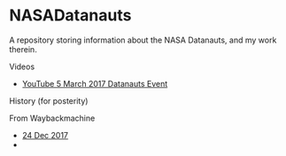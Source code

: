 # NASADatanauts
A repository storing information about the NASA Datanauts, and my work therein.


Videos
- [YouTube 5 March 2017 Datanauts Event](https://www.youtube.com/watch?v=Ms2ABM0S1yo)

History (for posterity)

From Waybackmachine
- [24 Dec 2017](https://web.archive.org/web/20171224205710/https://open.nasa.gov/explore/datanauts/)
- 
